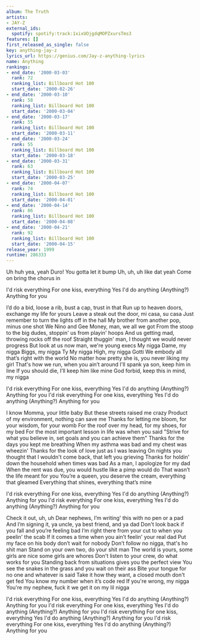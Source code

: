 ```yaml
---
album: The Truth
artists:
- JAY-Z
external_ids:
  spotify: spotify:track:1xixUOjgdqMOPZxursTms3
features: []
first_released_as_single: false
key: anything-jay-z
lyrics_url: https://genius.com/Jay-z-anything-lyrics
name: Anything
rankings:
- end_date: '2000-03-03'
  rank: 72
  ranking_list: Billboard Hot 100
  start_date: '2000-02-26'
- end_date: '2000-03-10'
  rank: 58
  ranking_list: Billboard Hot 100
  start_date: '2000-03-04'
- end_date: '2000-03-17'
  rank: 55
  ranking_list: Billboard Hot 100
  start_date: '2000-03-11'
- end_date: '2000-03-24'
  rank: 55
  ranking_list: Billboard Hot 100
  start_date: '2000-03-18'
- end_date: '2000-03-31'
  rank: 63
  ranking_list: Billboard Hot 100
  start_date: '2000-03-25'
- end_date: '2000-04-07'
  rank: 74
  ranking_list: Billboard Hot 100
  start_date: '2000-04-01'
- end_date: '2000-04-14'
  rank: 86
  ranking_list: Billboard Hot 100
  start_date: '2000-04-08'
- end_date: '2000-04-21'
  rank: 92
  ranking_list: Billboard Hot 100
  start_date: '2000-04-15'
release_year: 1999
runtime: 286333
---
```

Uh huh yea, yeah
Duro!
You gotta let it bump
Uh, uh, uh like dat yeah
Come on bring the chorus in


I'd risk everything
For one kiss, everything
Yes I'd do anything (Anything?)
Anything for you


I’d do a bid, loose a rib, bust a cap, trust in that
Run up to heaven doors, exchange my life for yours
Leave a steak out the door, mi casa, su casa
Just remember to turn the lights off in the hall
My brother from another pop, minus one shot
We Nino and Gee Money, man, we all we got
From the stoop to the big dudes, stoppin' us from playin' hoops
And us getting mad, throwing rocks off the roof
Straight thuggin' man, I thought we would never progress
But look at us now man, we're young execs
My nigga Dame, my nigga Biggs, my nigga Ty
My nigga High, my nigga Gotti
We embody all that’s right with the world
No matter how pretty she is, you never liking my girl
That's how we run, when you ain’t around
I'll spank ya son, keep him in line
If you should die, I’ll keep him like mine
God forbid, keep this in mind, my nigga


I'd risk everything
For one kiss, everything
Yes I'd do anything (Anything?)
Anything for you
I'd risk everything
For one kiss, everything
Yes I'd do anything (Anything?)
Anything for you


I know Momma, your little baby
But these streets raised me crazy
Product of my environment, nothing can save me
Thanks for letting me bloom, for your wisdom, for your womb
For the roof over my head, for my shoes, for my bed
For the most important lesson in life was when you said
"Strive for what you believe in, set goals and you can achieve them"
Thanks for the days you kept me breathing
When my asthma was bad and my chest was wheezin'
Thanks for the look of love just as I was leaving
On nights you thought that I wouldn't come back, that left you grieving
Thanks for holdin' down the household when times was bad
As a man, I apologize for my dad
When the rent was due, you would hustle like a pimp would do
That wasn’t the life meant for you
You’re a queen, you deserve the cream, everything that gleamed
Everything that shines, everything that’s mine


I'd risk everything
For one kiss, everything
Yes I'd do anything (Anything?)
Anything for you
I'd risk everything
For one kiss, everything
Yes I'd do anything (Anything?)
Anything for you


Check it out, uh, uh
Dear nephews, I’m writing' this with no pen or a pad
And I’m signing it, ya uncle, ya best friend, and ya dad
Don't look back if you fall and you’re feeling bad
I’m right there from your cut to when you peelin' the scab
If it comes a time when you ain’t feelin' your real dad
Put my face on his body don’t wait for nobody
Don’t follow no nigga, that's ho shit man
Stand on your own two, do your shit man
The world is yours, some girls are nice some girls are whores
Don't listen to your crew, do what works for you
Standing back from situations gives you the perfect view
You see the snakes in the grass and you wait on their ass
Bite your tongue for no one and whatever is said
Take it how they want, a closed mouth don't get fed
You know my number when it’s code red
If you're wrong, my nigga
You're my nephew, fuck it we get it on my lil nigga


I'd risk everything
For one kiss, everything
Yes I'd do anything (Anything?)
Anything for you
I'd risk everything
For one kiss, everything
Yes I'd do anything (Anything?)
Anything for you
I'd risk everything
For one kiss, everything
Yes I'd do anything (Anything?)
Anything for you
I'd risk everything
For one kiss, everything
Yes I'd do anything (Anything?)
Anything for you
